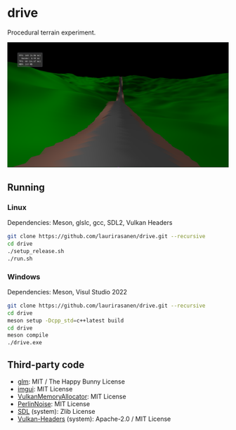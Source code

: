 # drive

Procedural terrain experiment.

![screenshot](docs/screenshot.png)

## Running

### Linux

Dependencies: Meson, glslc, gcc, SDL2, Vulkan Headers

```sh
git clone https://github.com/laurirasanen/drive.git --recursive
cd drive
./setup_release.sh
./run.sh
```

### Windows

Dependencies: Meson, Visul Studio 2022

```sh
git clone https://github.com/laurirasanen/drive.git --recursive
cd drive
meson setup -Dcpp_std=c++latest build
cd drive
meson compile
./drive.exe
```

## Third-party code

- [glm](https://github.com/g-truc/glm): MIT / The Happy Bunny License
- [imgui](https://github.com/ocornut/imgui): MIT License
- [VulkanMemoryAllocator](https://github.com/GPUOpen-LibrariesAndSDKs/VulkanMemoryAllocator): MIT License
- [PerlinNoise](https://github.com/Reputeless/PerlinNoise): MIT License
- [SDL](https://github.com/libsdl-org/SDL) (system): Zlib License
- [Vulkan-Headers](https://github.com/KhronosGroup/Vulkan-Headers) (system): Apache-2.0 / MIT License

